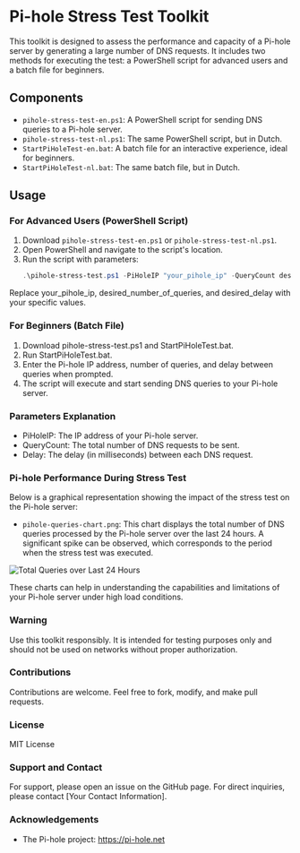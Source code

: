 # Pi-hole Stress Test Toolkit

This toolkit is designed to assess the performance and capacity of a Pi-hole server by generating a large number of DNS requests. It includes two methods for executing the test: a PowerShell script for advanced users and a batch file for beginners.

## Components

- `pihole-stress-test-en.ps1`: A PowerShell script for sending DNS queries to a Pi-hole server.
- `pihole-stress-test-nl.ps1`: The same PowerShell script, but in Dutch.
- `StartPiHoleTest-en.bat`: A batch file for an interactive experience, ideal for beginners.
- `StartPiHoleTest-nl.bat`: The same batch file, but in Dutch.

## Usage

### For Advanced Users (PowerShell Script)
1. Download `pihole-stress-test-en.ps1` or `pihole-stress-test-nl.ps1`.
2. Open PowerShell and navigate to the script's location.
3. Run the script with parameters: 
   ```powershell
   .\pihole-stress-test.ps1 -PiHoleIP "your_pihole_ip" -QueryCount desired_number_of_queries -Delay desired_delay
    ```
Replace your_pihole_ip, desired_number_of_queries, and desired_delay with your specific values.

### For Beginners (Batch File)
1. Download pihole-stress-test.ps1 and StartPiHoleTest.bat.
2. Run StartPiHoleTest.bat.
3. Enter the Pi-hole IP address, number of queries, and delay between queries when prompted.
4. The script will execute and start sending DNS queries to your Pi-hole server.

### Parameters Explanation
- PiHoleIP: The IP address of your Pi-hole server.
- QueryCount: The total number of DNS requests to be sent.
- Delay: The delay (in milliseconds) between each DNS request.

### Pi-hole Performance During Stress Test
Below is a graphical representation showing the impact of the stress test on the Pi-hole server:

- `pihole-queries-chart.png`: This chart displays the total number of DNS queries processed by the Pi-hole server over the last 24 hours. A significant spike can be observed, which corresponds to the period when the stress test was executed.

![Total Queries over Last 24 Hours](pihole-queries-chart.png)

These charts can help in understanding the capabilities and limitations of your Pi-hole server under high load conditions.

### Warning
Use this toolkit responsibly. It is intended for testing purposes only and should not be used on networks without proper authorization.

### Contributions
Contributions are welcome. Feel free to fork, modify, and make pull requests.

### License
MIT License

### Support and Contact
For support, please open an issue on the GitHub page. For direct inquiries, please contact [Your Contact Information].

### Acknowledgements
- The Pi-hole project: https://pi-hole.net